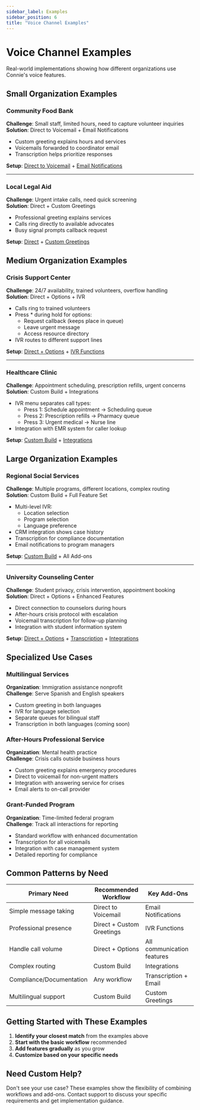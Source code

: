 ```yaml
---
sidebar_label: Examples
sidebar_position: 6
title: "Voice Channel Examples"
---
```


# Voice Channel Examples

Real-world implementations showing how different organizations use Connie's voice features.

## Small Organization Examples

### Community Food Bank
**Challenge**: Small staff, limited hours, need to capture volunteer inquiries  
**Solution**: Direct to Voicemail + Email Notifications
- Custom greeting explains hours and services
- Voicemails forwarded to coordinator email
- Transcription helps prioritize responses

**Setup**: [Direct to Voicemail](./workflows/voicemail-only) + [Email Notifications](./add-ons/email-notifications)

---

### Local Legal Aid
**Challenge**: Urgent intake calls, need quick screening  
**Solution**: Direct + Custom Greetings
- Professional greeting explains services
- Calls ring directly to available advocates
- Busy signal prompts callback request

**Setup**: [Direct](./workflows/direct) + [Custom Greetings](./add-ons/custom-greetings)

## Medium Organization Examples

### Crisis Support Center
**Challenge**: 24/7 availability, trained volunteers, overflow handling  
**Solution**: Direct + Options + IVR
- Calls ring to trained volunteers
- Press * during hold for options:
  - Request callback (keeps place in queue)
  - Leave urgent message
  - Access resource directory
- IVR routes to different support lines

**Setup**: [Direct + Options](./workflows/direct-with-options) + [IVR Functions](./add-ons/ivr-functions)

---

### Healthcare Clinic
**Challenge**: Appointment scheduling, prescription refills, urgent concerns  
**Solution**: Custom Build + Integrations
- IVR menu separates call types:
  - Press 1: Schedule appointment → Scheduling queue
  - Press 2: Prescription refills → Pharmacy queue  
  - Press 3: Urgent medical → Nurse line
- Integration with EMR system for caller lookup

**Setup**: [Custom Build](./workflows/custom) + [Integrations](./add-ons/integrations)

## Large Organization Examples

### Regional Social Services
**Challenge**: Multiple programs, different locations, complex routing  
**Solution**: Custom Build + Full Feature Set
- Multi-level IVR:
  - Location selection
  - Program selection  
  - Language preference
- CRM integration shows case history
- Transcription for compliance documentation
- Email notifications to program managers

**Setup**: [Custom Build](./workflows/custom) + All Add-ons

---

### University Counseling Center
**Challenge**: Student privacy, crisis intervention, appointment booking  
**Solution**: Direct + Options + Enhanced Features
- Direct connection to counselors during hours
- After-hours crisis protocol with escalation
- Voicemail transcription for follow-up planning
- Integration with student information system

**Setup**: [Direct + Options](./workflows/direct-with-options) + [Transcription](./add-ons/transcription) + [Integrations](./add-ons/integrations)

## Specialized Use Cases

### Multilingual Services
**Organization**: Immigration assistance nonprofit  
**Challenge**: Serve Spanish and English speakers
- Custom greeting in both languages
- IVR for language selection
- Separate queues for bilingual staff
- Transcription in both languages (coming soon)

### After-Hours Professional Service
**Organization**: Mental health practice  
**Challenge**: Crisis calls outside business hours
- Custom greeting explains emergency procedures
- Direct to voicemail for non-urgent matters
- Integration with answering service for crises
- Email alerts to on-call provider

### Grant-Funded Program
**Organization**: Time-limited federal program  
**Challenge**: Track all interactions for reporting
- Standard workflow with enhanced documentation
- Transcription for all voicemails
- Integration with case management system
- Detailed reporting for compliance

## Common Patterns by Need

| **Primary Need** | **Recommended Workflow** | **Key Add-Ons** |
|---|---|---|
| Simple message taking | Direct to Voicemail | Email Notifications |
| Professional presence | Direct + Custom Greetings | IVR Functions |
| Handle call volume | Direct + Options | All communication features |
| Complex routing | Custom Build | Integrations |
| Compliance/Documentation | Any workflow | Transcription + Email |
| Multilingual support | Custom Build | Custom Greetings |

## Getting Started with These Examples

1. **Identify your closest match** from the examples above
2. **Start with the basic workflow** recommended  
3. **Add features gradually** as you grow
4. **Customize based on your specific needs**

## Need Custom Help?

Don't see your use case? These examples show the flexibility of combining workflows and add-ons. Contact support to discuss your specific requirements and get implementation guidance.